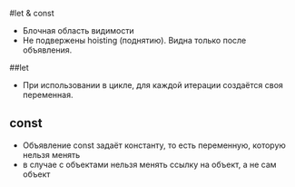 #let  & const

* Блочная область видимости
* Не подвержены hoisting (поднятию). Видна только после объявления. 

##let
* При использовании в цикле, для каждой итерации создаётся своя переменная.

## const
* Объявление const задаёт константу, то есть переменную, которую нельзя менять
* в случае с объектами нельзя менять ссылку на объект, а не сам объект
